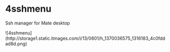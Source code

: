 4sshmenu
========
<p>Ssh manager for Mate desktop</p>
![4sshmenu](http://storage1.static.itmages.com/i/13/0601/h_1370036575_1316183_4c0fddad8d.png)
